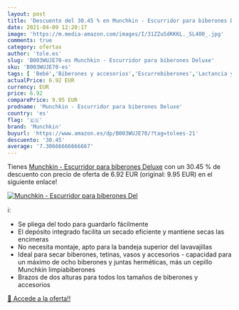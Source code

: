 ```yaml
---
layout: post
title: 'Descuento del 30.45 % en Munchkin - Escurridor para biberones Del'
date: 2021-04-09 12:20:17
image: 'https://m.media-amazon.com/images/I/31ZZuSdKKKL._SL400_.jpg'
comments: true
category: ofertas
author: 'tole.es'
slug: 'B003WUJE70-es Munchkin - Escurridor para biberones Deluxe'
sku: 'B003WUJE70-es'
tags: [ 'Bebé','Biberones y accesorios','Escurrebiberones','Lactancia y alimentación','biberones','munchkin', ]
actualPrice: 6.92 EUR
currency: EUR
price: 6.92
comparePrice: 9.95 EUR
prodname: 'Munchkin - Escurridor para biberones Deluxe'
country: 'es'
flag: '🇪🇸'
brand: 'Munchkin'
buyurl: 'https://www.amazon.es/dp/B003WUJE70/?tag=tolees-21'
descuento: '30.45'
average: '7.30666666666667'
---
```


Tienes [Munchkin - Escurridor para biberones Deluxe](https://www.amazon.es/dp/B003WUJE70/?tag=tolees-21) con un 30.45 % de descuento con precio de oferta de 6.92 EUR (original: 9.95 EUR) en el siguiente enlace!

[![Munchkin - Escurridor para biberones Del](https://m.media-amazon.com/images/I/31ZZuSdKKKL._SL400_.jpg)](https://www.amazon.es/dp/B003WUJE70/?tag=tolees-21)

ℹ️:

- Se pliega del todo para guardarlo fácilmente
- El depósito integrado facilita un secado eficiente y mantiene secas las encimeras
- No necesita montaje, apto para la bandeja superior del lavavajillas
- Ideal para secar biberones, tetinas, vasos y accesorios - capacidad para un máximo de ocho biberones y juntas herméticas, más un cepillo Munchkin limpiabiberones
- Brazos de dos alturas para todos los tamaños de biberones y accesorios

[🛒 Accede a la oferta!!](https://www.amazon.es/dp/B003WUJE70/?tag=tolees-21)
